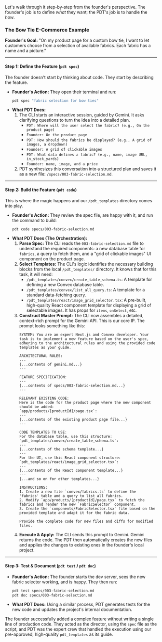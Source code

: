 Let's walk through it step-by-step from the founder's perspective. The founder's job is to define *what* they want; the PDT's job is to handle the *how*.

### The Bow Tie E-Commerce Example

**Founder's Goal:** "On my product page for a custom bow tie, I want to let customers choose from a selection of available fabrics. Each fabric has a name and a picture."

-----

#### Step 1: Define the Feature (`pdt spec`)

The founder doesn't start by thinking about code. They start by describing the feature.

  * **Founder's Action:** They open their terminal and run:
    ```bash
    pdt spec "fabric selection for bow ties"
    ```
  * **What PDT Does:**
    1.  The CLI starts an interactive session, guided by Gemini. It asks clarifying questions to turn the idea into a detailed plan.
          * `PDT: Where will the user select the fabric? (e.g., On the product page)`
          * `Founder: On the product page`
          * `PDT: How should the fabrics be displayed? (e.g., A grid of images, a dropdown)`
          * `Founder: A grid of clickable images`
          * `PDT: What data defines a fabric? (e.g., name, image URL, in_stock_yards)`
          * `Founder: name, image, and a price`
    2.  PDT synthesizes this conversation into a structured plan and saves it as a new file: `/specs/003-fabric-selection.md`.

-----

#### Step 2: Build the Feature (`pdt code`)

This is where the magic happens and our `/pdt_templates` directory comes into play.

  * **Founder's Action:** They review the spec file, are happy with it, and run the command to build:
    ```bash
    pdt code specs/003-fabric-selection.md
    ```
  * **What PDT Does (The Orchestration):**
    1.  **Parse Spec:** The CLI reads the `003-fabric-selection.md` file to understand the required components: a new database table for `fabrics`, a query to fetch them, and a "grid of clickable images" UI component on the product page.
    2.  **Select Templates:** The CLI's logic identifies the necessary building blocks from the local `/pdt_templates/` directory. It knows that for this task, it will need:
          * `/pdt_templates/convex/create_table_schema.ts`: A template for defining a new Convex database table.
          * `/pdt_templates/convex/list_all_query.ts`: A template for a standard data-fetching query.
          * `/pdt_templates/react/image_grid_selector.tsx`: A pre-built, high-quality React component template for displaying a grid of selectable images. It has props for `items`, `onSelect`, etc.
    3.  **Construct Master Prompt:** The CLI now assembles a detailed, context-rich prompt for the Gemini API. This is our core IP. The prompt looks something like this:
        ```
        SYSTEM: You are an expert Next.js and Convex developer. Your task is to implement a new feature based on the user's spec, adhering to the architectural rules and using the provided code templates as your guide.

        ARCHITECTURAL RULES:
        ---
        {...contents of gemini.md...}
        ---

        FEATURE SPECIFICATION:
        ---
        {...contents of specs/003-fabric-selection.md...}
        ---

        RELEVANT EXISTING CODE:
        Here is the code for the product page where the new component should be added:
        `app/products/[productId]/page.tsx`:
        ---
        {...contents of the existing product page file...}
        ---

        CODE TEMPLATES TO USE:
        For the database table, use this structure:
        `pdt_templates/convex/create_table_schema.ts`:
        ---
        {...contents of the schema template...}
        ---
        For the UI, use this React component structure:
        `pdt_templates/react/image_grid_selector.tsx`:
        ---
        {...contents of the React component template...}
        ---
        {...and so on for other templates...}

        INSTRUCTIONS:
        1. Create a new file `convex/fabrics.ts` to define the 'fabrics' table and a query to list all fabrics.
        2. Modify `app/products/[productId]/page.tsx` to fetch the fabrics and render the new `FabricSelector` component.
        3. Create the `components/FabricSelector.tsx` file based on the provided template and adapt it for the fabric data.

        Provide the complete code for new files and diffs for modified files.
        ```
    4.  **Execute & Apply:** The CLI sends this prompt to Gemini. Gemini returns the code. The PDT then automatically creates the new files and applies the changes to existing ones in the founder's local project.

-----

#### Step 3: Test & Document (`pdt test` / `pdt doc`)

  * **Founder's Action:** The founder starts the dev server, sees the new fabric selector working, and is happy. They then run:
    ```bash
    pdt test specs/003-fabric-selection.md
    pdt doc specs/003-fabric-selection.md
    ```
  * **What PDT Does:** Using a similar process, PDT generates tests for the new code and updates the project's internal documentation.

The founder successfully added a complex feature without writing a single line of production code. They acted as the director, using the `spec` file as the script, and PDT was the expert crew that handled the execution using our pre-approved, high-quality `pdt_templates` as its guide.
